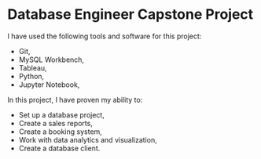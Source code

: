 # Database Engineer Capstone Project

I have used the following tools and software for this project:

* Git,
* MySQL Workbench,
* Tableau,
* Python,
* Jupyter Notebook,

In this project, I have proven my ability to:

* Set up a database project,
* Create a sales reports,
* Create a booking system,
* Work with data analytics and visualization,
* Create a database client.
